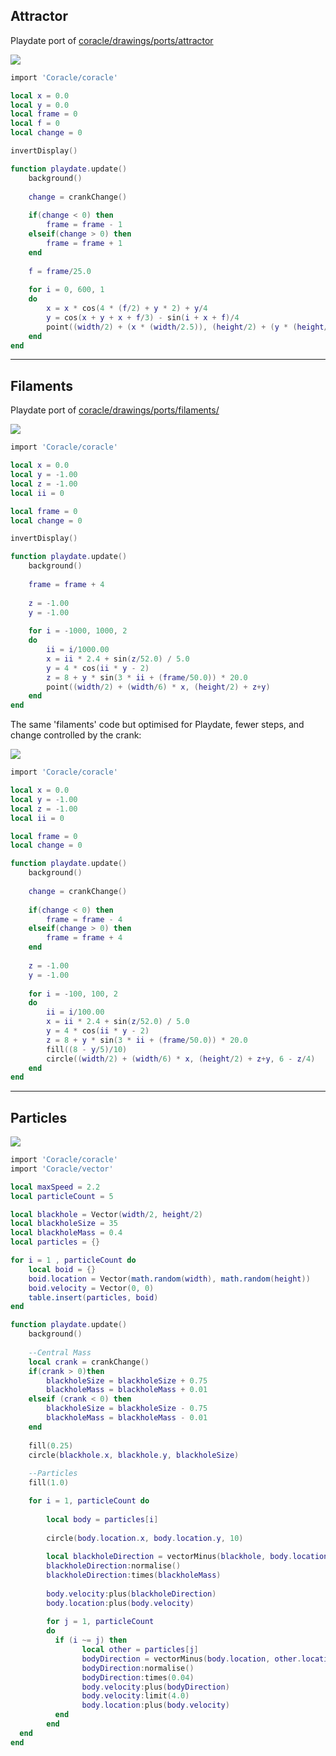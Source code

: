 ## Attractor
Playdate port of [coracle/drawings/ports/attractor](https://orllewin.github.io/coracle/drawings/ports/attractor/)

![](./readme_assets/pd_attractor.gif)

```lua
import 'Coracle/coracle'

local x = 0.0
local y = 0.0
local frame = 0
local f = 0
local change = 0

invertDisplay()

function playdate.update()
	background()
	
	change = crankChange()
	
	if(change < 0) then
		frame = frame - 1
	elseif(change > 0) then
		frame = frame + 1
	end
	
	f = frame/25.0
	
	for i = 0, 600, 1
	do
		x = x * cos(4 * (f/2) + y * 2) + y/4
		y = cos(x + y + x + f/3) - sin(i + x + f)/4
		point((width/2) + (x * (width/2.5)), (height/2) + (y * (height/3)))
	end
end
```
<hr>

## Filaments
Playdate port of [coracle/drawings/ports/filaments/](https://orllewin.github.io/coracle/drawings/ports/filaments/)

![](./readme_assets/pd_filemants_original.gif)

```lua
import 'Coracle/coracle'

local x = 0.0
local y = -1.00
local z = -1.00
local ii = 0

local frame = 0
local change = 0

invertDisplay()

function playdate.update()
	background()
	
	frame = frame + 4
		
	z = -1.00
	y = -1.00
	
	for i = -1000, 1000, 2
	do
		ii = i/1000.00
		x = ii * 2.4 + sin(z/52.0) / 5.0
		y = 4 * cos(ii * y - 2)
		z = 8 + y * sin(3 * ii + (frame/50.0)) * 20.0
		point((width/2) + (width/6) * x, (height/2) + z+y)
	end
end
```

The same 'filaments' code but optimised for Playdate, fewer steps, and change controlled by the crank:

![](./readme_assets/pd_filaments.gif)

```lua
import 'Coracle/coracle'

local x = 0.0
local y = -1.00
local z = -1.00
local ii = 0

local frame = 0
local change = 0

function playdate.update()
	background()
	
	change = crankChange()
	
	if(change < 0) then
		frame = frame - 4
	elseif(change > 0) then
		frame = frame + 4
	end
	
	z = -1.00
	y = -1.00
	
	for i = -100, 100, 2
	do
		ii = i/100.00
		x = ii * 2.4 + sin(z/52.0) / 5.0
		y = 4 * cos(ii * y - 2)
		z = 8 + y * sin(3 * ii + (frame/50.0)) * 20.0
		fill((8 - y/5)/10)
		circle((width/2) + (width/6) * x, (height/2) + z+y, 6 - z/4)
	end
end
```
<hr>

## Particles
![](./readme_assets/pd_particles.gif)

```lua
import 'Coracle/coracle'
import 'Coracle/vector'

local maxSpeed = 2.2
local particleCount = 5

local blackhole = Vector(width/2, height/2)
local blackholeSize = 35
local blackholeMass = 0.4
local particles = {}

for i = 1 , particleCount do
	local boid = {}
	boid.location = Vector(math.random(width), math.random(height))
	boid.velocity = Vector(0, 0)
	table.insert(particles, boid)
end

function playdate.update()
	background()
	
	--Central Mass
	local crank = crankChange()
	if(crank > 0)then
		blackholeSize = blackholeSize + 0.75
		blackholeMass = blackholeMass + 0.01
	elseif (crank < 0) then
		blackholeSize = blackholeSize - 0.75
		blackholeMass = blackholeMass - 0.01
	end
	
	fill(0.25)
	circle(blackhole.x, blackhole.y, blackholeSize)
	  
	--Particles
	fill(1.0)

	for i = 1, particleCount do
		
		local body = particles[i]
		
		circle(body.location.x, body.location.y, 10)
		
		local blackholeDirection = vectorMinus(blackhole, body.location)
		blackholeDirection:normalise()
		blackholeDirection:times(blackholeMass)
		
		body.velocity:plus(blackholeDirection)
		body.location:plus(body.velocity)
		
		for j = 1, particleCount 
		do
		  if (i ~= j) then
				local other = particles[j]
				bodyDirection = vectorMinus(body.location, other.location)
				bodyDirection:normalise()
				bodyDirection:times(0.04)
				body.velocity:plus(bodyDirection)
				body.velocity:limit(4.0)
				body.location:plus(body.velocity)
		  end
		end
  end
end


```